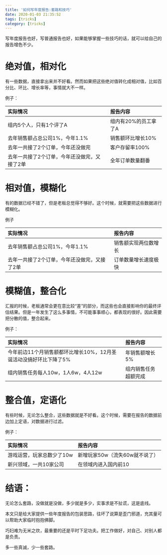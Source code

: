 ```yaml
---
title: '如何写年度报告:套路和技巧'
date: 2020-01-03 21:35:52
tags: [tricks]
category: [tricks]
---
```


写年度报告也好，写普通报告也好，如果能够掌握一些技巧的话，就可以给自己的报告增色不少。

# 绝对值，相对化

有一些数据，直接拿出来并不好看。然而如果把这些绝对值转化成相对值，比如百分比、环比、增长率等，事情就大不一样。

例子：

|实际情况|报告内容|
|:--|:--|
|组内5个人，只有1个评了A|组内有20%的员工拿了A|
|去年销售额占总公司1%，今年1.1%|销售额环比增长10%|
|去年一共接了2个订单，今年还没做完|客户存留率100%|
|去年一共接了2个订单，今年还没做完，又接了2单|全年订单数量翻番|

# 相对值，模糊化

有的数据已经不错了，但是老板总觉得不够好。这个时候，就需要把这些数据进行模糊化。

例子

|实际情况|报告内容|
|:--|:--|
|去年销售额占总公司1%，今年1.1%|销售额实现两位数增长|
|去年一共接了2个订单，今年还没做完，又接了2单|订单数量增长速度极快|

# 模糊值，整合化

汇报的时候，老板通常会更在意比较“差”的部分，而这些也会直接影响你的最终评估结果。但是一年发生了这么多事情，不可能事事顺心，都表现的很好。因此需要把分散的值，整合起来。

例子：

|实际情况|报告内容|
|:--|:--|
|今年前边11个月销售额都环比增长10%，12月圣诞活动没搞好环比下降了5%|年销售额增长5%|
|组内销售任务每人10w，1人6w，4人12w|组内销售任务超额完成|

# 整合值，定语化

有些时候，无论怎么整合，这些数据就是不好看。这个时候，需要在报告的数据前边加上定语，对数据进行过滤。

例子：

|实际情况|报告内容|
|:--|:--|
|游戏运营，玩家总数少了10w|新增玩家50w（流失60w就不说了）|
|新兴领域，一共10家公司|在领域内进入国内前10|

# 结语：

无论怎么套路，没做就是没做，多少就是多少，实事求是不扯谎，这是底线。

本文只是给大家提供一些年度报告的包装思路，往坏了说算是歪门邪道，充其量可以帮助大家临时抱抱佛脚。

巧妇难为无米之炊，最重要的还是平时下足功夫。把工作做好，对自己、对别人都是负责。

多一些真诚，少一些套路。
